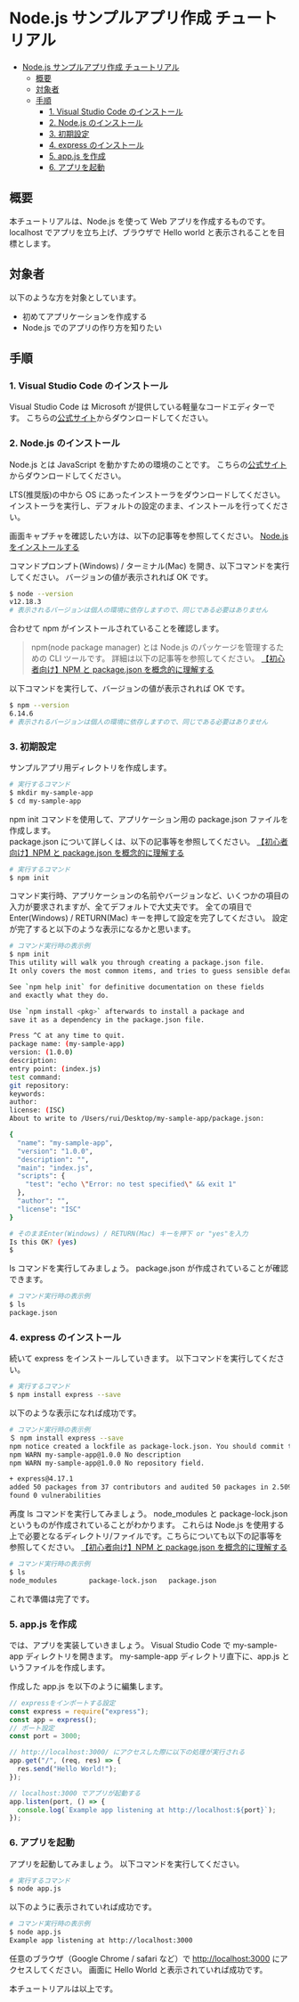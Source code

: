 # Node.js サンプルアプリ作成 チュートリアル

- [Node.js サンプルアプリ作成 チュートリアル](#nodejs-サンプルアプリ作成-チュートリアル)
  - [概要](#概要)
  - [対象者](#対象者)
  - [手順](#手順)
    - [1. Visual Studio Code のインストール](#1-visual-studio-code-のインストール)
    - [2. Node.js のインストール](#2-nodejs-のインストール)
    - [3. 初期設定](#3-初期設定)
    - [4. express のインストール](#4-express-のインストール)
    - [5. app.js を作成](#5-appjs-を作成)
    - [6. アプリを起動](#6-アプリを起動)

## 概要

本チュートリアルは、Node.js を使って Web アプリを作成するものです。
localhost でアプリを立ち上げ、ブラウザで Hello world と表示されることを目標とします。

## 対象者

以下のような方を対象としています。

- 初めてアプリケーションを作成する
- Node.js でのアプリの作り方を知りたい

## 手順

### 1. Visual Studio Code のインストール

Visual Studio Code は Microsoft が提供している軽量なコードエディターです。
こちらの[公式サイト](https://azure.microsoft.com/ja-jp/products/visual-studio-code/)からダウンロードしてください。

### 2. Node.js のインストール

Node.js とは JavaScript を動かすための環境のことです。
こちらの[公式サイト](https://nodejs.org/ja/download/)からダウンロードしてください。

LTS(推奨版)の中から OS にあったインストーラをダウンロードしてください。
インストーラを実行し、デフォルトの設定のまま、インストールを行ってください。

画面キャプチャを確認したい方は、以下の記事等を参照してください。
[Node.js をインストールする](https://qiita.com/sefoo0104/items/0653c935ea4a4db9dc2b)

コマンドプロンプト(Windows) / ターミナル(Mac) を開き、以下コマンドを実行してください。
バージョンの値が表示されれば OK です。

```sh
$ node --version
v12.18.3
# 表示されるバージョンは個人の環境に依存しますので、同じである必要はありません
```

合わせて npm がインストールされていることを確認します。

> npm(node package manager) とは Node.js のパッケージを管理するための CLI ツールです。
> 詳細は以下の記事等を参照してください。
> [【初心者向け】NPM と package.json を概念的に理解する](https://qiita.com/righteous/items/e5448cb2e7e11ab7d477#%E3%83%91%E3%83%83%E3%82%B1%E3%83%BC%E3%82%B8)

以下コマンドを実行して、バージョンの値が表示されれば OK です。

```sh
$ npm --version
6.14.6
# 表示されるバージョンは個人の環境に依存しますので、同じである必要はありません
```

### 3. 初期設定

サンプルアプリ用ディレクトリを作成します。

```sh
# 実行するコマンド
$ mkdir my-sample-app
$ cd my-sample-app
```

npm init コマンドを使用して、アプリケーション用の package.json ファイルを作成します。  
package.json について詳しくは、以下の記事等を参照してください。
[【初心者向け】NPM と package.json を概念的に理解する](https://qiita.com/righteous/items/e5448cb2e7e11ab7d477#%E3%83%91%E3%83%83%E3%82%B1%E3%83%BC%E3%82%B8)

```sh
# 実行するコマンド
$ npm init
```

コマンド実行時、アプリケーションの名前やバージョンなど、いくつかの項目の入力が要求されますが、全てデフォルトで大丈夫です。
全ての項目で Enter(Windows) / RETURN(Mac) キーを押して設定を完了してください。
設定が完了すると以下のような表示になるかと思います。

```sh
# コマンド実行時の表示例
$ npm init
This utility will walk you through creating a package.json file.
It only covers the most common items, and tries to guess sensible defaults.

See `npm help init` for definitive documentation on these fields
and exactly what they do.

Use `npm install <pkg>` afterwards to install a package and
save it as a dependency in the package.json file.

Press ^C at any time to quit.
package name: (my-sample-app)
version: (1.0.0)
description:
entry point: (index.js)
test command:
git repository:
keywords:
author:
license: (ISC)
About to write to /Users/rui/Desktop/my-sample-app/package.json:

{
  "name": "my-sample-app",
  "version": "1.0.0",
  "description": "",
  "main": "index.js",
  "scripts": {
    "test": "echo \"Error: no test specified\" && exit 1"
  },
  "author": "",
  "license": "ISC"
}

# そのままEnter(Windows) / RETURN(Mac) キーを押下 or "yes"を入力
Is this OK? (yes)
$
```

ls コマンドを実行してみましょう。
package.json が作成されていることが確認できます。

```sh
# コマンド実行時の表示例
$ ls
package.json
```

### 4. express のインストール

続いて express をインストールしていきます。
以下コマンドを実行してください。

```sh
# 実行するコマンド
$ npm install express --save
```

以下のような表示になれば成功です。

```sh
# コマンド実行時の表示例
＄ npm install express --save
npm notice created a lockfile as package-lock.json. You should commit this file.
npm WARN my-sample-app@1.0.0 No description
npm WARN my-sample-app@1.0.0 No repository field.

+ express@4.17.1
added 50 packages from 37 contributors and audited 50 packages in 2.509s
found 0 vulnerabilities

```

再度 ls コマンドを実行してみましょう。
node_modules と package-lock.json というものが作成されていることがわかります。
これらは Node.js を使用する上で必要となるディレクトリ/ファイルです。こちらについても以下の記事等を参照してください。
[【初心者向け】NPM と package.json を概念的に理解する](https://qiita.com/righteous/items/e5448cb2e7e11ab7d477#%E3%83%91%E3%83%83%E3%82%B1%E3%83%BC%E3%82%B8)

```sh
# コマンド実行時の表示例
$ ls
node_modules		package-lock.json	package.json
```

これで準備は完了です。

### 5. app.js を作成

では、アプリを実装していきましょう。
Visual Studio Code で my-sample-app ディレクトリを開きます。
my-sample-app ディレクトリ直下に、app.js というファイルを作成します。

作成した app.js を以下のように編集します。

```js
// expressをインポートする設定
const express = require("express");
const app = express();
// ポート設定
const port = 3000;

// http://localhost:3000/ にアクセスした際に以下の処理が実行される
app.get("/", (req, res) => {
  res.send("Hello World!");
});

// localhost:3000 でアプリが起動する
app.listen(port, () => {
  console.log(`Example app listening at http://localhost:${port}`);
});
```

### 6. アプリを起動

アプリを起動してみましょう。
以下コマンドを実行してください。

```sh
# 実行するコマンド
$ node app.js
```

以下のように表示されていれば成功です。

```sh
# コマンド実行時の表示例
$ node app.js
Example app listening at http://localhost:3000
```

任意のブラウザ（Google Chrome / safari など）で [http://localhost:3000](http://localhost:3000) にアクセスしてください。
画面に Hello World と表示されていれば成功です。

本チュートリアルは以上です。
